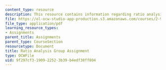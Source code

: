 ```yaml
---
content_type: resource
description: This resource contains information regarding ratio analysis group assignment.
file: https://ol-ocw-studio-app-production.s3.amazonaws.com/courses/2-96-management-in-engineering-fall-2012/9f297cf3190922523b39b4edf38ff804_MIT2_96F12_assn06.pdf
file_type: application/pdf
learning_resource_types:
- Assignments
parent_title: Assignments
parent_type: CourseSection
resourcetype: Document
title: Ratio Analysis Group Assignment
type: OCWFile
uid: 9f297cf3-1909-2252-3b39-b4edf38ff804
---
```

